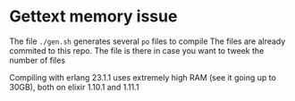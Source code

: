 # Gettext memory issue

The file `./gen.sh` generates several `po` files to compile
The files are already commited to this repo. The file is there in case you want to tweek the number of files

Compiling with erlang 23.1.1 uses extremely high RAM (see it going up to 30GB), both on elixir 1.10.1 and 1.11.1
